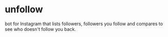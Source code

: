 # unfollow
bot for Instagram that lists followers, followers you follow and compares to see who doesn't follow you back. 

